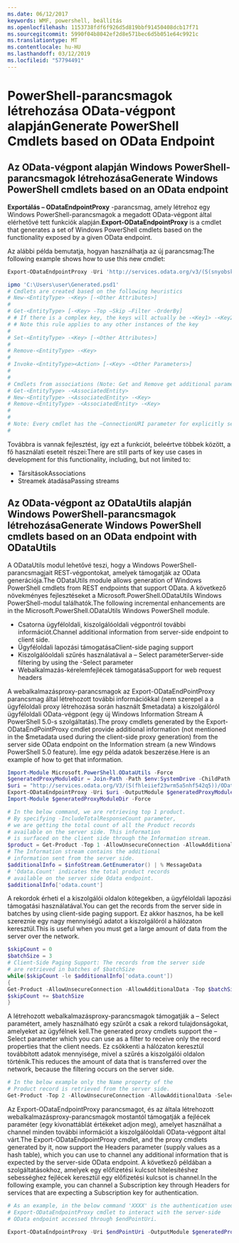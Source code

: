 ```yaml
---
ms.date: 06/12/2017
keywords: WMF, powershell, beállítás
ms.openlocfilehash: 1153738fdf6f926d5d819bbf91450408dcb17f71
ms.sourcegitcommit: 5990f04b8042ef2d8e571bec6d5b051e64c9921c
ms.translationtype: MT
ms.contentlocale: hu-HU
ms.lasthandoff: 03/12/2019
ms.locfileid: "57794491"
---
```

# <a name="generate-powershell-cmdlets-based-on-odata-endpoint"></a><span data-ttu-id="2e18f-102">PowerShell-parancsmagok létrehozása OData-végpont alapján</span><span class="sxs-lookup"><span data-stu-id="2e18f-102">Generate PowerShell Cmdlets based on OData Endpoint</span></span>

## <a name="generate-windows-powershell-cmdlets-based-on-an-odata-endpoint"></a><span data-ttu-id="2e18f-103">Az OData-végpont alapján Windows PowerShell-parancsmagok létrehozása</span><span class="sxs-lookup"><span data-stu-id="2e18f-103">Generate Windows PowerShell cmdlets based on an OData endpoint</span></span>

<span data-ttu-id="2e18f-104">**Exportálás – ODataEndpointProxy** -parancsmag, amely létrehoz egy Windows PowerShell-parancsmagok a megadott OData-végpont által elérhetővé tett funkciók alapján.</span><span class="sxs-lookup"><span data-stu-id="2e18f-104">**Export-ODataEndpointProxy** is a cmdlet that generates a set of Windows PowerShell cmdlets based on the functionality exposed by a given OData endpoint.</span></span>

<span data-ttu-id="2e18f-105">Az alábbi példa bemutatja, hogyan használhatja az új parancsmag:</span><span class="sxs-lookup"><span data-stu-id="2e18f-105">The following example shows how to use this new cmdlet:</span></span>

```powershell
Export-ODataEndpointProxy -Uri 'http://services.odata.org/v3/(S(snyobsk1hhutkb2yulwldgf1))/odata/odata.svc' -OutputModule C:\Users\user\Generated.psd1

ipmo 'C:\Users\user\Generated.psd1'
# Cmdlets are created based on the following heuristics
# New-<EntityType> -<Key> [-<Other Attributes>]
#
# Get-<EntityType> [-<Key> -Top –Skip –Filter -OrderBy]
# # If there is a complex key, the keys will actually be -<Key1> -<Key2>…
# # Note this rule applies to any other instances of the key
#
# Set-<EntityType> -<Key> [-<Other Attributes>]
#
# Remove-<EntityType> -<Key>
#
# Invoke-<EntityType><Action> [-<Key> -<Other Parameters>]
#
#
# Cmdlets from associations (Note: Get and Remove get additional parameter sets)
# Get-<EntityType> -<AssociatedEntity>
# New-<EntityType> -<AssociatedEntity> -<Key>
# Remove-<EntityType> -<AssociatedEntity> -<Key>
#
#
# Note: Every cmdlet has the –ConnectionURI parameter for explicitly setting the URI of the endpoint. This normally uses the same address that you gave the Export-ODataEndpointProxy cmdlet, but can be overridden in this fashion for the sake of similar endpoints.
#
```

<span data-ttu-id="2e18f-106">Továbbra is vannak fejlesztést, így ezt a funkciót, beleértve többek között, a fő használati eseteit részei:</span><span class="sxs-lookup"><span data-stu-id="2e18f-106">There are still parts of key use cases in development for this functionality, including, but not limited to:</span></span>
-   <span data-ttu-id="2e18f-107">Társítások</span><span class="sxs-lookup"><span data-stu-id="2e18f-107">Associations</span></span>
-   <span data-ttu-id="2e18f-108">Streamek átadása</span><span class="sxs-lookup"><span data-stu-id="2e18f-108">Passing streams</span></span>

## <a name="generate-windows-powershell-cmdlets-based-on-an-odata-endpoint-with-odatautils"></a><span data-ttu-id="2e18f-109">Az OData-végpont az ODataUtils alapján Windows PowerShell-parancsmagok létrehozása</span><span class="sxs-lookup"><span data-stu-id="2e18f-109">Generate Windows PowerShell cmdlets based on an OData endpoint with ODataUtils</span></span>

<span data-ttu-id="2e18f-110">A ODataUtils modul lehetővé teszi, hogy a Windows PowerShell-parancsmagjait REST-végpontokat, amelyek támogatják az OData generációja.</span><span class="sxs-lookup"><span data-stu-id="2e18f-110">The ODataUtils module allows generation of Windows PowerShell cmdlets from REST endpoints that support OData.</span></span> <span data-ttu-id="2e18f-111">A következő növekményes fejlesztéseket a Microsoft.PowerShell.ODataUtils Windows PowerShell-modul találhatók.</span><span class="sxs-lookup"><span data-stu-id="2e18f-111">The following incremental enhancements are in the Microsoft.PowerShell.ODataUtils Windows PowerShell module.</span></span>
-   <span data-ttu-id="2e18f-112">Csatorna ügyféloldali, kiszolgálóoldali végpontról további információt.</span><span class="sxs-lookup"><span data-stu-id="2e18f-112">Channel additional information from server-side endpoint to client side.</span></span>
-   <span data-ttu-id="2e18f-113">Ügyféloldali lapozási támogatása</span><span class="sxs-lookup"><span data-stu-id="2e18f-113">Client-side paging support</span></span>
-   <span data-ttu-id="2e18f-114">Kiszolgálóoldali szűrés használatával a – Select paraméter</span><span class="sxs-lookup"><span data-stu-id="2e18f-114">Server-side filtering by using the -Select parameter</span></span>
-   <span data-ttu-id="2e18f-115">Webalkalmazás-kérelemfejlécek támogatása</span><span class="sxs-lookup"><span data-stu-id="2e18f-115">Support for web request headers</span></span>

<span data-ttu-id="2e18f-116">A webalkalmazásproxy-parancsmagok az Export-ODataEndPointProxy parancsmag által létrehozott további információkkal (nem szerepel a a ügyféloldali proxy létrehozása során használt $metadata) a kiszolgálóról ügyféloldali OData-végpont (egy új Windows Information Stream A PowerShell 5.0-s szolgáltatás).</span><span class="sxs-lookup"><span data-stu-id="2e18f-116">The proxy cmdlets generated by the Export-ODataEndPointProxy cmdlet provide additional information (not mentioned in the $metadata used during the client-side proxy generation) from the server side OData endpoint on the Information stream (a new Windows PowerShell 5.0 feature).</span></span> <span data-ttu-id="2e18f-117">Íme egy példa adatok beszerzése.</span><span class="sxs-lookup"><span data-stu-id="2e18f-117">Here is an example of how to get that information.</span></span>

```powershell
Import-Module Microsoft.PowerShell.ODataUtils -Force
$generatedProxyModuleDir = Join-Path -Path $env:SystemDrive -ChildPath 'ODataDemoProxy'
$uri = "http://services.odata.org/V3/(S(fhleiief23wrm5a5nhf542q5))/OData/OData.svc/"
Export-ODataEndpointProxy -Uri $uri -OutputModule $generatedProxyModuleDir -Force -AllowUnSecureConnection -Verbose -AllowClobber
Import-Module $generatedProxyModuleDir -Force

# In the below command, we are retrieving top 1 product.
# By specifying -IncludeTotalResponseCount parameter,
# we are getting the total count of all the Product records
# available on the server side. This information
# is surfaced on the client side through the Information stream.
$product = Get-Product -Top 1 -AllowUnsecureConnection -AllowAdditionalData -IncludeTotalResponseCount -InformationVariable infoStream
# The Information stream contains the additional
# information sent from the server side.
$additionalInfo = $infoStream.GetEnumerator() | % MessageData
# 'Odata.Count' indicates the total product records
# available on the server side Odata endpoint.
$additionalInfo['odata.count']
```

<span data-ttu-id="2e18f-118">A rekordok érheti el a kiszolgálói oldalon kötegekben, a ügyféloldali lapozási támogatási használatával.</span><span class="sxs-lookup"><span data-stu-id="2e18f-118">You can get the records from the server side in batches by using client-side paging support.</span></span> <span data-ttu-id="2e18f-119">Ez akkor hasznos, ha be kell szereznie egy nagy mennyiségű adatot a kiszolgálóról a hálózaton keresztül.</span><span class="sxs-lookup"><span data-stu-id="2e18f-119">This is useful when you must get a large amount of data from the server over the network.</span></span>

```powershell
$skipCount = 0
$batchSize = 3
# Client-Side Paging Support: The records from the server side
# are retrieved in batches of $batchSize
while($skipCount -le $additionalInfo['odata.count'])
{
Get-Product -AllowUnsecureConnection -AllowAdditionalData -Top $batchSize -Skip $skipCount
$skipCount += $batchSize
}
```

<span data-ttu-id="2e18f-120">A létrehozott webalkalmazásproxy-parancsmagok támogatják a – Select paramétert, amely használható egy szűrőt a csak a rekord tulajdonságokat, amelyeket az ügyfélnek kell.</span><span class="sxs-lookup"><span data-stu-id="2e18f-120">The generated proxy cmdlets support the –Select parameter which you can use as a filter to receive only the record properties that the client needs.</span></span> <span data-ttu-id="2e18f-121">Ez csökkenti a hálózaton keresztül továbbított adatok mennyisége, mivel a szűrés a kiszolgálói oldalon történik.</span><span class="sxs-lookup"><span data-stu-id="2e18f-121">This reduces the amount of data that is transferred over the network, because the filtering occurs on the server side.</span></span>

```powershell
# In the below example only the Name property of the
# Product record is retrieved from the server side.
Get-Product -Top 2 -AllowUnsecureConnection -AllowAdditionalData -Select Name
```

<span data-ttu-id="2e18f-122">Az Export-ODataEndpointProxy parancsmagot, és az általa létrehozott webalkalmazásproxy-parancsmagok mostantól támogatják a fejlécek paraméter (egy kivonattáblát értékeket adjon meg), amelyet használhat a channel minden további információt a kiszolgálóoldali OData-végpont által várt.</span><span class="sxs-lookup"><span data-stu-id="2e18f-122">The Export-ODataEndpointProxy cmdlet, and the proxy cmdlets generated by it, now support the Headers parameter (supply values as a hash table), which you can use to channel any additional information that is expected by the server-side OData endpoint.</span></span> <span data-ttu-id="2e18f-123">A következő példában a szolgáltatásokhoz, amelyek egy előfizetési kulcsot hitelesítéshez sebességhez fejlécek keresztül egy előfizetési kulcsot is channel.</span><span class="sxs-lookup"><span data-stu-id="2e18f-123">In the following example, you can channel a Subscription key through Headers for services that are expecting a Subscription key for authentication.</span></span>

```powershell
# As an example, in the below command 'XXXX' is the authentication used by the
# Export-ODataEndpointProxy cmdlet to interact with the server-side
# OData endpoint accessed through $endPointUri.

Export-ODataEndpointProxy -Uri $endPointUri -OutputModule $generatedProxyModuleDir -Force -AllowUnSecureConnection -Verbose -Headers @{'subscription-key'='XXXX'}
```
